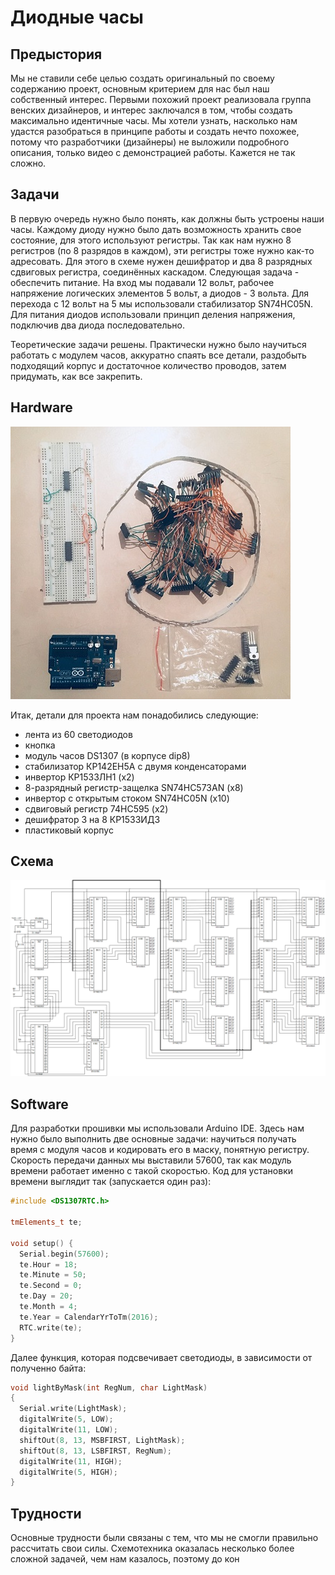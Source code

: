 # Диодные часы
## Предыстория
Мы не ставили себе целью создать оригинальный по своему содержанию проект, основным критерием для нас был наш собственный интерес. Первыми похожий проект реализовала группа венских дизайнеров, и интерес заключался в том, чтобы создать максимально идентичные часы. Мы хотели узнать, насколько нам удастся разобраться в принципе работы и создать нечто похожее, потому что разработчики (дизайнеры) не выложили подробного описания, только видео с демонстрацией работы. Кажется не так сложно. 
## Задачи
В первую очередь нужно было понять, как должны быть устроены наши часы. Каждому диоду нужно было дать возможность хранить свое состояние, для этого используют регистры. Так как нам нужно 8 регистров (по 8 разрядов в каждом), эти регистры тоже нужно как-то адресовать. Для этого в схеме нужен дешифратор и два 8 разрядных сдвиговых регистра, соединённых каскадом. 
Следующая задача - обеспечить питание. На вход мы подавали 12 вольт, рабочее напряжение логических элементов 5 вольт, а диодов - 3 вольта. Для перехода с 12 вольт на 5 мы использовали стабилизатор SN74HC05N. Для питания диодов использовали принцип деления напряжения, подключив два диода последовательно.

Теоретические задачи решены. Практически нужно было научиться работать с модулем часов, аккуратно спаять все детали, раздобыть подходящий корпус и достаточное количество проводов, затем придумать, как все закрепить.
## Hardware

![Фото с деталями](https://github.com/tokelau/mobile_robots/blob/master/details.jpg)

Итак, детали для проекта нам понадобились следующие:
* лента из 60 светодиодов
* кнопка
* модуль часов DS1307 (в корпусе dip8)
* стабилизатор КР142ЕН5А с двумя конденсаторами
* инвертор КР1533ЛН1 (x2)
* 8-разрядный регистр-защелка SN74HC573АN (х8)
* инвертор с открытым стоком SN74HC05N (х10)
* сдвиговый регистр 74HC595 (x2)
* дешифратор 3 на 8 КР1533ИД3
* пластиковый корпус
## Схема
![Здесь должна быть схема](https://github.com/tokelau/mobile_robots/blob/master/scheme.png)
## Software
Для разработки прошивки мы использовали Arduino IDE. Здесь нам нужно было выполнить две основные задачи: научиться получать время с модуля часов и кодировать его в маску, понятную регистру. Скорость передачи данных мы выставили 57600, так как модуль времени работает именно с такой скоростью.
Код для установки времени выглядит так (запускается один раз): 
```c++
#include <DS1307RTC.h>

tmElements_t te;

void setup() {
  Serial.begin(57600);
  te.Hour = 18;
  te.Minute = 50;
  te.Second = 0;
  te.Day = 20; 
  te.Month = 4; 
  te.Year = CalendarYrToTm(2016); 
  RTC.write(te);
}
```

Далее функция, которая подсвечивает светодиоды, в зависимости от полученно байта:
```c++
void lightByMask(int RegNum, char LightMask)
{
  Serial.write(LightMask);
  digitalWrite(5, LOW);
  digitalWrite(11, LOW);
  shiftOut(8, 13, MSBFIRST, LightMask);
  shiftOut(8, 13, LSBFIRST, RegNum);
  digitalWrite(11, HIGH);
  digitalWrite(5, HIGH);
}
```
## Трудности
Основные трудности были связаны с тем, что мы не смогли правильно рассчитать свои силы. Схемотехника оказалась несколько более сложной задачей, чем нам казалось, поэтому до кон
